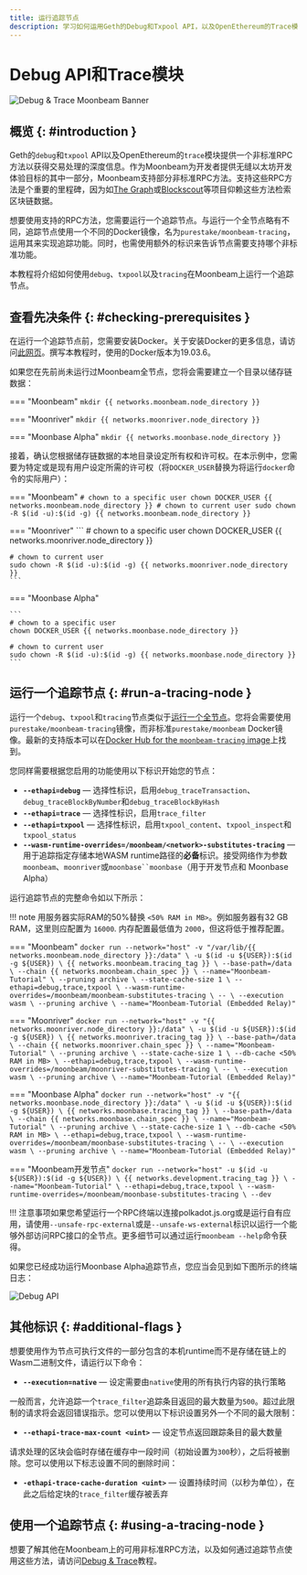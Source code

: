 ```yaml
---
title: 运行追踪节点
description: 学习如何运用Geth的Debug和Txpool API，以及OpenEthereum的Trace模块在Moonbeam上运行节点
---
```


# Debug API和Trace模块

![Debug & Trace Moonbeam Banner](/images/node-operators/networks/tracing-node/tracing-node-banner.png)

## 概览 {: #introduction }

Geth的`debug`和`txpool` API以及OpenEthereum的`trace`模块提供一个非标准RPC方法以获得交易处理的深度信息。作为Moonbeam为开发者提供无缝以太坊开发体验目标的其中一部分，Moonbeam支持部分非标准RPC方法。支持这些RPC方法是个重要的里程碑，因为如[The Graph](https://thegraph.com/)或[Blockscout](https://docs.blockscout.com/)等项目仰赖这些方法检索区块链数据。 

想要使用支持的RPC方法，您需要运行一个追踪节点。与运行一个全节点略有不同，追踪节点使用一个不同的Docker镜像，名为`purestake/moonbeam-tracing`，运用其来实现追踪功能。同时，也需使用额外的标识来告诉节点需要支持哪个非标准功能。

本教程将介绍如何使用`debug`、`txpool`以及`tracing`在Moonbeam上运行一个追踪节点。

## 查看先决条件 {: #checking-prerequisites }

在运行一个追踪节点前，您需要安装Docker。关于安装Docker的更多信息，请访问[此网页](https://docs.docker.com/get-docker/)。撰写本教程时，使用的Docker版本为19.03.6。

如果您在先前尚未运行过Moonbeam全节点，您将会需要建立一个目录以储存链数据：

=== "Moonbeam"
    ```
    mkdir {{ networks.moonbeam.node_directory }}
    ```

=== "Moonriver"
    ```
    mkdir {{ networks.moonriver.node_directory }}
    ```

=== "Moonbase Alpha"
    ```
    mkdir {{ networks.moonbase.node_directory }}
    ```

接着，确认您根据储存链数据的本地目录设定所有权和许可权。在本示例中，您需要为特定或是现有用户设定所需的许可权（将`DOCKER_USER`替换为将运行`docker`命令的实际用户）：

=== "Moonbeam"
    ```
    # chown to a specific user
    chown DOCKER_USER {{ networks.moonbeam.node_directory }}
    # chown to current user
    sudo chown -R $(id -u):$(id -g) {{ networks.moonbeam.node_directory }}
    ```

=== "Moonriver"
    ```
    # chown to a specific user
    chown DOCKER_USER {{ networks.moonriver.node_directory }}

    # chown to current user
    sudo chown -R $(id -u):$(id -g) {{ networks.moonriver.node_directory }}
    ```

=== "Moonbase Alpha"

    ```
    # chown to a specific user
    chown DOCKER_USER {{ networks.moonbase.node_directory }}
    
    # chown to current user
    sudo chown -R $(id -u):$(id -g) {{ networks.moonbase.node_directory }}
    ```

## 运行一个追踪节点 {: #run-a-tracing-node }

运行一个`debug`、`txpool`和`tracing`节点类似于[运行一个全节点](/node-operators/networks/run-a-node/overview/)。您将会需要使用`purestake/moonbeam-tracing`镜像，而非标准`purestake/moonbeam` Docker镜像。最新的支持版本可以在[Docker Hub for the `moonbeam-tracing` image](https://hub.docker.com/r/purestake/moonbeam-tracing/tags)上找到。

您同样需要根据您启用的功能使用以下标识开始您的节点：

  - **`--ethapi=debug`** — 选择性标识，启用`debug_traceTransaction`、`debug_traceBlockByNumber`和`debug_traceBlockByHash`
  - **`--ethapi=trace`** — 选择性标识，启用`trace_filter` 
  - **`--ethapi=txpool`** — 选择性标识，启用`txpool_content`、`txpool_inspect`和`txpool_status`
  - **`--wasm-runtime-overrides=/moonbeam/<network>-substitutes-tracing`** — 用于追踪指定存储本地WASM runtime路径的**必备**标识。接受网络作为参数`moonbeam`、`moonriver`或`moonbase``moonbase`（用于开发节点和 Moonbase Alpha）

运行追踪节点的完整命令如以下所示：

!!! note
    用服务器实际RAM的50%替换 `<50% RAM in MB>`。例如服务器有32 GB RAM，这里则应配置为 `16000`. 内存配置最低值为 `2000`，但这将低于推荐配置。

=== "Moonbeam"
    ```
    docker run --network="host" -v "/var/lib/{{ networks.moonbeam.node_directory }}:/data" \
    -u $(id -u ${USER}):$(id -g ${USER}) \
    {{ networks.moonbeam.tracing_tag }} \
    --base-path=/data \
    --chain {{ networks.moonbeam.chain_spec }} \
    --name="Moonbeam-Tutorial" \
    --pruning archive \
    --state-cache-size 1 \
    --ethapi=debug,trace,txpool \
    --wasm-runtime-overrides=/moonbeam/moonbeam-substitutes-tracing \
    -- \
    --execution wasm \
    --pruning archive \
    --name="Moonbeam-Tutorial (Embedded Relay)"
    ```

=== "Moonriver"
    ```
    docker run --network="host" -v "{{ networks.moonriver.node_directory }}:/data" \
    -u $(id -u ${USER}):$(id -g ${USER}) \
    {{ networks.moonriver.tracing_tag }} \
    --base-path=/data \
    --chain {{ networks.moonriver.chain_spec }} \
    --name="Moonbeam-Tutorial" \
    --pruning archive \
    --state-cache-size 1 \
    --db-cache <50% RAM in MB> \
    --ethapi=debug,trace,txpool \
    --wasm-runtime-overrides=/moonbeam/moonriver-substitutes-tracing \
    -- \
    --execution wasm \
    --pruning archive \
    --name="Moonbeam-Tutorial (Embedded Relay)"
    ```

=== "Moonbase Alpha"
    ```
    docker run --network="host" -v "{{ networks.moonbase.node_directory }}:/data" \
    -u $(id -u ${USER}):$(id -g ${USER}) \
    {{ networks.moonbase.tracing_tag }} \
    --base-path=/data \
    --chain {{ networks.moonbase.chain_spec }} \
    --name="Moonbeam-Tutorial" \
    --pruning archive \
    --state-cache-size 1 \
    --db-cache <50% RAM in MB> \
    --ethapi=debug,trace,txpool \
    --wasm-runtime-overrides=/moonbeam/moonbase-substitutes-tracing \
    -- \
    --execution wasm \
    --pruning archive \
    --name="Moonbeam-Tutorial (Embedded Relay)"
    ```

=== "Moonbeam开发节点"
    ```
    docker run --network="host"
    -u $(id -u ${USER}):$(id -g ${USER}) \
    {{ networks.development.tracing_tag }} \
    --name="Moonbeam-Tutorial" \
    --ethapi=debug,trace,txpool \
    --wasm-runtime-overrides=/moonbeam/moonbase-substitutes-tracing \
    --dev
    ```

!!! 注意事项
    ​如果您希望运行一个RPC终端以连接polkadot.js.org或是运行自有应用，请使用`--unsafe-rpc-external`或是`--unsafe-ws-external`标识以运行一个能够外部访问RPC接口的全节点。更多细节可以通过运行`moonbeam --help`命令获得。

如果您已经成功运行Moonbase Alpha追踪节点，您应当会见到如下图所示的终端日志：

![Debug API](/images/builders/tools/debug-trace/debug-trace-1.png)

## 其他标识 {: #additional-flags }

想要使用作为节点可执行文件的一部分包含的本机runtime而不是存储在链上的Wasm二进制文件，请运行以下命令：

  - **`--execution=native`** — 设定需要由`native`使用的所有执行内容的执行策略

一般而言，允许追踪一个`trace_filter`追踪条目返回的最大数量为`500`。超过此限制的请求将会返回错误指示。您可以使用以下标识设置另外一个不同的最大限制：

  - **`--ethapi-trace-max-count <uint>`** — 设定节点返回跟踪条目的最大数量

请求处理的区块会临时存储在缓存中一段时间（初始设置为`300`秒），之后将被删除。您可以使用以下标志设置不同的删除时间：

  - **`-ethapi-trace-cache-duration <uint>`** — 设置持续时间（以秒为单位），在此之后给定块的`trace_filter`缓存被丢弃

## 使用一个追踪节点 {: #using-a-tracing-node }

想要了解其他在Moonbeam上的可用非标准RPC方法，以及如何通过追踪节点使用这些方法，请访问[Debug & Trace](/builders/tools/debug-trace/)教程。